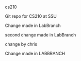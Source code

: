 cs210

Git repo for CS210 at SSU

Change made in LabBranch

second change made in LabBranch

change by chris

Change made in LABBRANCH
